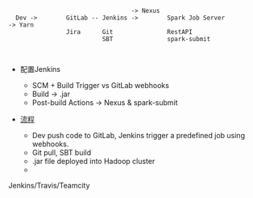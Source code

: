```
                                  -> Nexus
  Dev ->        GitLab -- Jenkins ->        Spark Job Server             -> Yarn
                Jira      Git               RestAPI
                          SBT               spark-submit
                          
                          
```
- 配置Jenkins
  - SCM + Build Trigger vs GitLab webhooks
  - Build -> .jar
  - Post-build Actions -> Nexus & spark-submit

    
- [流程](https://devops.com/using-spark-and-jenkins-to-deploy-code-into-hadoop-clusters/)
  - Dev push code to GitLab, Jenkins trigger a predefined job using webhooks.
  - Git pull, SBT build
  - .jar file deployed into Hadoop cluster
  - 



Jenkins/Travis/Teamcity

















